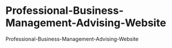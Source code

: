 # Professional-Business-Management-Advising-Website
Professional-Business-Management-Advising-Website
